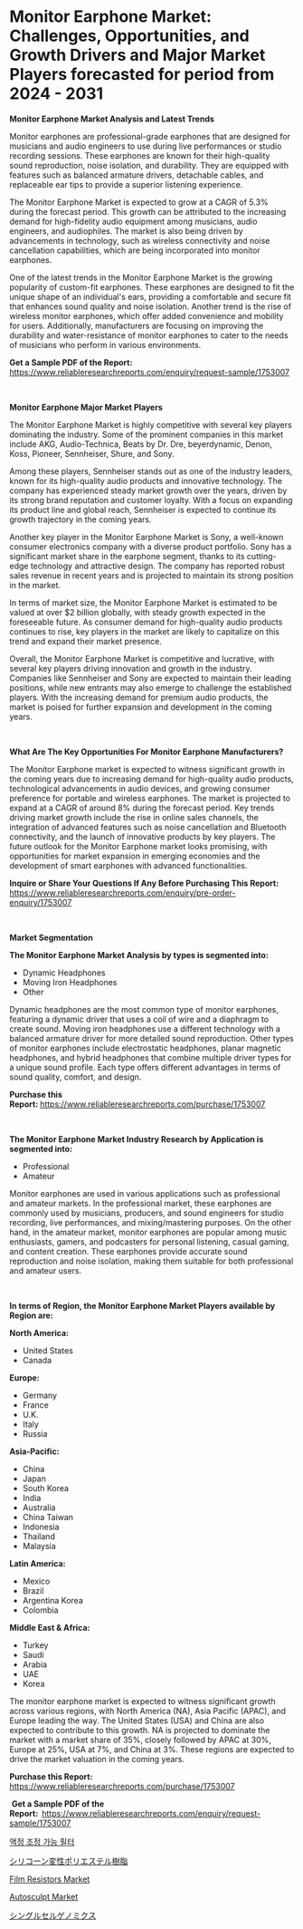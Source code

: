 <p><h1>Monitor Earphone Market: Challenges, Opportunities, and Growth Drivers and Major Market Players forecasted for period from 2024 - 2031</h1></p><p><strong>Monitor Earphone Market Analysis and Latest Trends</strong></p>
<p><p>Monitor earphones are professional-grade earphones that are designed for musicians and audio engineers to use during live performances or studio recording sessions. These earphones are known for their high-quality sound reproduction, noise isolation, and durability. They are equipped with features such as balanced armature drivers, detachable cables, and replaceable ear tips to provide a superior listening experience.</p><p>The Monitor Earphone Market is expected to grow at a CAGR of 5.3% during the forecast period. This growth can be attributed to the increasing demand for high-fidelity audio equipment among musicians, audio engineers, and audiophiles. The market is also being driven by advancements in technology, such as wireless connectivity and noise cancellation capabilities, which are being incorporated into monitor earphones.</p><p>One of the latest trends in the Monitor Earphone Market is the growing popularity of custom-fit earphones. These earphones are designed to fit the unique shape of an individual's ears, providing a comfortable and secure fit that enhances sound quality and noise isolation. Another trend is the rise of wireless monitor earphones, which offer added convenience and mobility for users. Additionally, manufacturers are focusing on improving the durability and water-resistance of monitor earphones to cater to the needs of musicians who perform in various environments.</p></p>
<p><strong>Get a Sample PDF of the Report:&nbsp;</strong> <a href="https://www.reliableresearchreports.com/enquiry/request-sample/1753007">https://www.reliableresearchreports.com/enquiry/request-sample/1753007</a></p>
<p>&nbsp;</p>
<p><strong>Monitor Earphone Major Market Players</strong></p>
<p><p>The Monitor Earphone Market is highly competitive with several key players dominating the industry. Some of the prominent companies in this market include AKG, Audio-Technica, Beats by Dr. Dre, beyerdynamic, Denon, Koss, Pioneer, Sennheiser, Shure, and Sony.</p><p>Among these players, Sennheiser stands out as one of the industry leaders, known for its high-quality audio products and innovative technology. The company has experienced steady market growth over the years, driven by its strong brand reputation and customer loyalty. With a focus on expanding its product line and global reach, Sennheiser is expected to continue its growth trajectory in the coming years.</p><p>Another key player in the Monitor Earphone Market is Sony, a well-known consumer electronics company with a diverse product portfolio. Sony has a significant market share in the earphone segment, thanks to its cutting-edge technology and attractive design. The company has reported robust sales revenue in recent years and is projected to maintain its strong position in the market.</p><p>In terms of market size, the Monitor Earphone Market is estimated to be valued at over $2 billion globally, with steady growth expected in the foreseeable future. As consumer demand for high-quality audio products continues to rise, key players in the market are likely to capitalize on this trend and expand their market presence.</p><p>Overall, the Monitor Earphone Market is competitive and lucrative, with several key players driving innovation and growth in the industry. Companies like Sennheiser and Sony are expected to maintain their leading positions, while new entrants may also emerge to challenge the established players. With the increasing demand for premium audio products, the market is poised for further expansion and development in the coming years.</p></p>
<p>&nbsp;</p>
<p><strong>What Are The Key Opportunities For Monitor Earphone Manufacturers?</strong></p>
<p><p>The Monitor Earphone market is expected to witness significant growth in the coming years due to increasing demand for high-quality audio products, technological advancements in audio devices, and growing consumer preference for portable and wireless earphones. The market is projected to expand at a CAGR of around 8% during the forecast period. Key trends driving market growth include the rise in online sales channels, the integration of advanced features such as noise cancellation and Bluetooth connectivity, and the launch of innovative products by key players. The future outlook for the Monitor Earphone market looks promising, with opportunities for market expansion in emerging economies and the development of smart earphones with advanced functionalities.</p></p>
<p><strong>Inquire or Share Your Questions If Any Before Purchasing This Report:</strong> <a href="https://www.reliableresearchreports.com/enquiry/pre-order-enquiry/1753007">https://www.reliableresearchreports.com/enquiry/pre-order-enquiry/1753007</a></p>
<p>&nbsp;</p>
<p><strong>Market Segmentation</strong></p>
<p><strong>The Monitor Earphone Market Analysis by types is segmented into:</strong></p>
<p><ul><li>Dynamic Headphones</li><li>Moving Iron Headphones</li><li>Other</li></ul></p>
<p><p>Dynamic headphones are the most common type of monitor earphones, featuring a dynamic driver that uses a coil of wire and a diaphragm to create sound. Moving iron headphones use a different technology with a balanced armature driver for more detailed sound reproduction. Other types of monitor earphones include electrostatic headphones, planar magnetic headphones, and hybrid headphones that combine multiple driver types for a unique sound profile. Each type offers different advantages in terms of sound quality, comfort, and design.</p></p>
<p><strong>Purchase this Report:&nbsp;</strong><a href="https://www.reliableresearchreports.com/purchase/1753007">https://www.reliableresearchreports.com/purchase/1753007</a></p>
<p>&nbsp;</p>
<p><strong>The Monitor Earphone Market Industry Research by Application is segmented into:</strong></p>
<p><ul><li>Professional</li><li>Amateur</li></ul></p>
<p><p>Monitor earphones are used in various applications such as professional and amateur markets. In the professional market, these earphones are commonly used by musicians, producers, and sound engineers for studio recording, live performances, and mixing/mastering purposes. On the other hand, in the amateur market, monitor earphones are popular among music enthusiasts, gamers, and podcasters for personal listening, casual gaming, and content creation. These earphones provide accurate sound reproduction and noise isolation, making them suitable for both professional and amateur users.</p></p>
<p>&nbsp;</p>
<p><strong>In terms of Region, the Monitor Earphone Market Players available by Region are:</strong></p>
<p>
    <p> <strong> North America: </strong>
        <ul>
            <li>United States</li>
            <li>Canada</li>
        </ul>
        </p> 
    <p> <strong> Europe: </strong>
        <ul>
            <li>Germany</li>
            <li>France</li>
            <li>U.K.</li>
            <li>Italy</li>
            <li>Russia</li>
        </ul>
        </p> 
    <p> <strong> Asia-Pacific: </strong>
        <ul>
            <li>China</li>
            <li>Japan</li>
            <li>South Korea</li>
            <li>India</li>
            <li>Australia</li>
            <li>China Taiwan</li>
            <li>Indonesia</li>
            <li>Thailand</li>
            <li>Malaysia</li>
        </ul>
        </p> 
    <p> <strong> Latin America: </strong>
        <ul>
            <li>Mexico</li>
            <li>Brazil</li>
            <li>Argentina Korea</li>
            <li>Colombia</li>
        </ul>
        </p> 
    <p> <strong> Middle East & Africa: </strong>
        <ul>
            <li>Turkey</li>
            <li>Saudi</li>
            <li>Arabia</li>
            <li>UAE</li>
            <li>Korea</li>
        </ul>
    </p>
    </p>
<p><p>The monitor earphone market is expected to witness significant growth across various regions, with North America (NA), Asia Pacific (APAC), and Europe leading the way. The United States (USA) and China are also expected to contribute to this growth. NA is projected to dominate the market with a market share of 35%, closely followed by APAC at 30%, Europe at 25%, USA at 7%, and China at 3%. These regions are expected to drive the market valuation in the coming years.</p></p>
<p><strong>Purchase this Report: </strong><a href="https://www.reliableresearchreports.com/purchase/1753007">https://www.reliableresearchreports.com/purchase/1753007</a></p>
<p>&nbsp;<strong>Get a Sample PDF of the Report:&nbsp;&nbsp;</strong><a href="https://www.reliableresearchreports.com/enquiry/request-sample/1753007">https://www.reliableresearchreports.com/enquiry/request-sample/1753007</a></p>
<p><strong></strong></p>
<p><p><a href="https://github.com/TobyKub4685/Market-Research-Report-List-1/blob/main/81963909756.md">액정 조정 가능 필터</a></p><p><a href="https://github.com/SantosDicki04/Market-Research-Report-List-1/blob/main/806737310570.md">シリコーン変性ポリエステル樹脂</a></p><p><a href="https://github.com/Angelnienowdseej3e45z3p8c/Market-Research-Report-List-1/blob/main/film-resistors-market.md">Film Resistors Market</a></p><p><a href="https://issuu.com/reportprime-2/docs/autosculpt-market-size-2030.pptx">Autosculpt Market</a></p><p><a href="https://github.com/nxboeu02965442/Market-Research-Report-List-1/blob/main/154831810571.md">シングルセルゲノミクス</a></p></p>